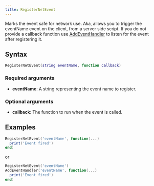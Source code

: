 ```yaml
---
title: RegisterNetEvent
---
```


<!-- alias: RegisterServerEvent for server only -->

Marks the event safe for network use. Aka, allows you to trigger the eventName event on the client, from a server side
script. If you do not provide a callback function use [AddEventHandler][] to listen for the event after registering it.

Syntax
------

```lua
RegisterNetEvent(string eventName, function callback)
```

### Required arguments
- **eventName**: A string representing the event name to register.

### Optional arguments
- **callback**: The function to run when the event is called.

Examples
--------

```lua
RegisterNetEvent('eventName', function(...)
  print('Event fired')
end)
```

or

```lua
RegisterNetEvent('eventName')
AddEventHandler('eventName', function(...)
  print('Event fired')
end)
```

[AddEventHandler]: /docs/scripting-reference/runtimes/lua/functions/AddEventHandler
